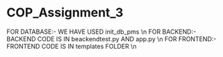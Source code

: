 # COP_Assignment_3

FOR DATABASE:- WE HAVE USED init_db_pms \n
FOR BACKEND:- BACKEND CODE IS IN beackendtest.py AND app.py \n
FOR FRONTEND:- FRONTEND CODE IS IN templates FOLDER \n
